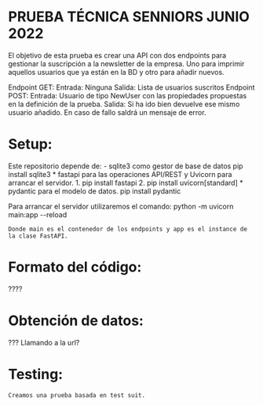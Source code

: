 # PRUEBA TÉCNICA SENNIORS JUNIO 2022

El objetivo de esta prueba es crear una API con dos endpoints para gestionar la suscripción a la newsletter de la empresa. 
Uno para imprimir aquellos usuarios que ya están en la BD y otro para añadir nuevos. 

Endpoint GET:
	Entrada: Ninguna
	Salida:  Lista de usuarios suscritos
Endpoint POST:
	Entrada: Usuario de tipo NewUser con las propiedades propuestas en la definición de la prueba.
	Salida:  Si ha ido bien devuelve ese mismo usuario añadido. En caso de fallo saldrá un mensaje de error.
	
# Setup:

Este repositorio depende de:
	- sqlite3 como gestor de base de datos
		pip install sqlite3
	* fastapi para las operaciones API/REST y Uvicorn para arrancar el servidor.
		1. pip install fastapi
		2. pip install uvicorn[standard]
	* pydantic para el modelo de datos.
		pip install pydantic
		
Para arrancar el servidor utilizaremos el comando:
	python -m uvicorn main:app --reload
	
	Donde main es el contenedor de los endpoints y app es el instance de la clase FastAPI.
	
# Formato del código: 

????

# Obtención de datos: 

??? Llamando a la url?

# Testing: 

	Creamos una prueba basada en test suit. 
